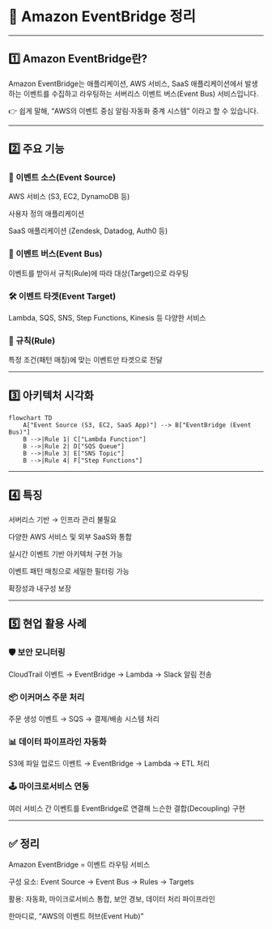 # 🔔 Amazon EventBridge 정리

---

## 1️⃣ Amazon EventBridge란?

Amazon EventBridge는
애플리케이션, AWS 서비스, SaaS 애플리케이션에서 발생하는 이벤트를 수집하고 라우팅하는 서버리스 이벤트 버스(Event Bus) 서비스입니다.

👉 쉽게 말해,
“AWS의 이벤트 중심 알림·자동화 중계 시스템” 이라고 할 수 있습니다.

---

## 2️⃣ 주요 기능

### 📡 이벤트 소스(Event Source)

AWS 서비스 (S3, EC2, DynamoDB 등)

사용자 정의 애플리케이션

SaaS 애플리케이션 (Zendesk, Datadog, Auth0 등)

### 🎯 이벤트 버스(Event Bus)

이벤트를 받아서 규칙(Rule)에 따라 대상(Target)으로 라우팅

### 🛠️ 이벤트 타겟(Event Target)

Lambda, SQS, SNS, Step Functions, Kinesis 등 다양한 서비스

### 🔎 규칙(Rule)

특정 조건(패턴 매칭)에 맞는 이벤트만 타겟으로 전달

---

## 3️⃣ 아키텍처 시각화
```mermaid
flowchart TD
    A["Event Source (S3, EC2, SaaS App)"] --> B["EventBridge (Event Bus)"]
    B -->|Rule 1| C["Lambda Function"]
    B -->|Rule 2| D["SQS Queue"]
    B -->|Rule 3| E["SNS Topic"]
    B -->|Rule 4| F["Step Functions"]
```

---

## 4️⃣ 특징

서버리스 기반 → 인프라 관리 불필요

다양한 AWS 서비스 및 외부 SaaS와 통합

실시간 이벤트 기반 아키텍처 구현 가능

이벤트 패턴 매칭으로 세밀한 필터링 가능

확장성과 내구성 보장

---

## 5️⃣ 현업 활용 사례

### 🛡 보안 모니터링

CloudTrail 이벤트 → EventBridge → Lambda → Slack 알림 전송

### 📦 이커머스 주문 처리

주문 생성 이벤트 → SQS → 결제/배송 시스템 처리

### 📊 데이터 파이프라인 자동화

S3에 파일 업로드 이벤트 → EventBridge → Lambda → ETL 처리

### 🕹 마이크로서비스 연동

여러 서비스 간 이벤트를 EventBridge로 연결해 느슨한 결합(Decoupling) 구현

---

## ✅ 정리

Amazon EventBridge = 이벤트 라우팅 서비스

구성 요소: Event Source → Event Bus → Rules → Targets

활용: 자동화, 마이크로서비스 통합, 보안 경보, 데이터 처리 파이프라인

한마디로, “AWS의 이벤트 허브(Event Hub)”
